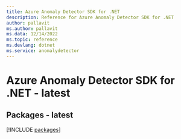 ```yaml
---
title: Azure Anomaly Detector SDK for .NET
description: Reference for Azure Anomaly Detector SDK for .NET
author: pallavit
ms.author: pallavit
ms.data: 12/14/2022
ms.topic: reference
ms.devlang: dotnet
ms.service: anomalydetector
---
```

# Azure Anomaly Detector SDK for .NET - latest
## Packages - latest
[!INCLUDE [packages](anomaly-detector-index.md)]